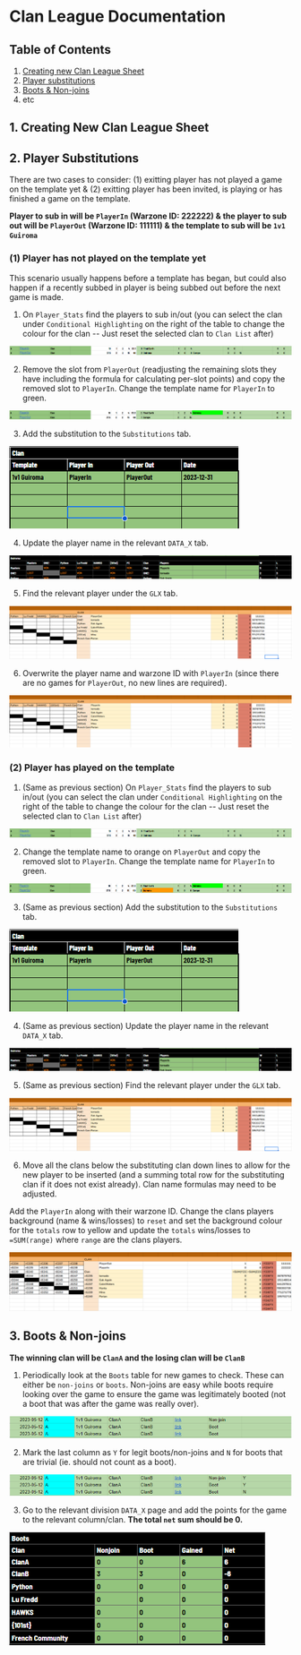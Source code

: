 # Clan League Documentation

## Table of Contents

1. [Creating new Clan League Sheet](#creating-new-clan-league-sheet)
2. [Player substitutions](#player-substitutions)
3. [Boots & Non-joins](#boots--non-joins)
4. etc


## 1. Creating New Clan League Sheet

## 2. Player Substitutions

There are two cases to consider: (1) exitting player has not played a game on the template yet & (2) exitting player has been invited, is playing or has finished a game on the template.

**Player to sub in will be `PlayerIn` (Warzone ID: 222222) & the player to sub out will be `PlayerOut` (Warzone ID: 111111) & the template to sub will be `1v1 Guiroma`**

### (1) Player has not played on the template yet

This scenario usually happens before a template has began, but could also happen if a recently subbed in player is being subbed out before the next game is made.

1. On `Player_Stats` find the players to sub in/out (you can select the clan under `Conditional Highlighting` on the right of the table to change the colour for the clan -- Just reset the selected clan to `Clan List` after)

![Player Stats before subs](./imgs/2-1-1.png)

2. Remove the slot from `PlayerOut` (readjusting the remaining slots they have including the formula for calculating per-slot points) and copy the removed slot to `PlayerIn`. Change the template name for `PlayerIn` to green.

![Player Stats after subs](./imgs/2-1-2.png)

3. Add the substitution to the `Substitutions` tab.

![Substitutions after subs](./imgs/2-1-3.png)

4. Update the player name in the relevant `DATA_X` tab.

![DATA_A after subs](./imgs/2-1-4.png)

5. Find the relevant player under the `GLX` tab.

![GLA before subs](./imgs/2-1-5.png)

6. Overwrite the player name and warzone ID with `PlayerIn` (since there are no games for `PlayerOut`, no new lines are required).

![GLA after subs](./imgs/2-1-6.png)

### (2) Player has played on the template

1. (Same as previous section) On `Player_Stats` find the players to sub in/out (you can select the clan under `Conditional Highlighting` on the right of the table to change the colour for the clan -- Just reset the selected clan to `Clan List` after)

![Player Stats before subs](./imgs/2-1-1.png)

2. Change the template name to orange on `PlayerOut` and copy the removed slot to `PlayerIn`. Change the template name for `PlayerIn` to green.

![Player Stats after subs](./imgs/2-2-2.png)

3. (Same as previous section) Add the substitution to the `Substitutions` tab.

![Substitutions after subs](./imgs/2-1-3.png)

4. (Same as previous section) Update the player name in the relevant `DATA_X` tab.

![DATA_A after subs](./imgs/2-1-4.png)

5. (Same as previous section) Find the relevant player under the `GLX` tab.

![GLA before subs](./imgs/2-1-5.png)

6. Move all the clans below the substituting clan down lines to allow for the new player to be inserted (and a summing total row for the substituting clan if it does not exist already). Clan name formulas may need to be adjusted.

Add the `PlayerIn` along with their warzone ID. Change the clans players background (name & wins/losses) to `reset` and set the background colour for the `totals` row to yellow and update the `totals` wins/losses to `=SUM(range)` where `range` are the clans players.

![GLA after subs](./imgs/2-2-6.png)

## 3. Boots & Non-joins

**The winning clan will be `ClanA` and the losing clan will be `ClanB`**

1. Periodically look at the `Boots` table for new games to check. These can either be `non-joins` or `boots`. Non-joins are easy while boots require looking over the game to ensure the game was legitimately booted (not a boot that was after the game was really over).

![boots before](./imgs/3-1.png)

2. Mark the last column as `Y` for legit boots/non-joins and `N` for boots that are trivial (ie. should not count as a boot).

![boots after](./imgs/3-2.png)

3. Go to the relevant division `DATA_X` page and add the points for the game to the relevant column/clan. **The total `net` sum should be 0.**

![data_a after](./imgs/3-3.png)
